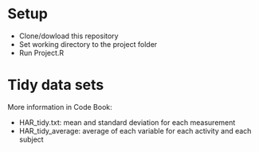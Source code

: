 
# Setup

* Clone/dowload this repository
* Set working directory to the project folder
* Run Project.R

# Tidy data sets

More information in Code Book:

* HAR_tidy.txt: mean and standard deviation for each measurement
* HAR_tidy_average: average of each variable for each activity and each subject


